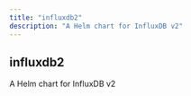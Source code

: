 ```yaml
---
title: "influxdb2"
description: "A Helm chart for InfluxDB v2"
---
```


## influxdb2

A Helm chart for InfluxDB v2
